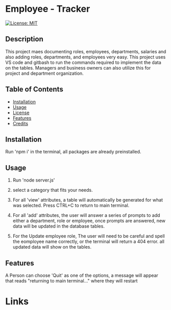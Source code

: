 # Employee - Tracker
   
 [![License: MIT](https://img.shields.io/badge/License-MIT-yellow.svg)](https://opensource.org/licenses/MIT)

  ## Description

  This project maes documenting roles, employees, departments, salaries and also adding roles, departments, and employees very easy. This project uses VS code and gitbash to run the commands required to implement the data on the tables. Managers and business owners can also utilize this for project and department organization. 

  ## Table of Contents

  - [Installation](#installation)
  - [Usage](#usage)
  - [License](#license)
  - [Features](#features)
  - [Credits](#credits)

  ## Installation

  Run 'npm i' in the terminal, all packages are already preinstalled. 

  ## Usage

  1. Run 'node server.js' 

  2. select a category that fits your needs. 

  3. For all 'view' attributes, a table will automatically be generated for what was selected. Press CTRL+C to return to main terminal. 
  
  4. For all 'add' attributes, the user will answer a series of prompts to add either a department, role or employee, once prompts are answered, new data will be updated in the database tables. 
  
  5. For the Update employee role, The user will need to be careful and spell the eomployee name correctly, or the terminal will return a 404 error. all updated data will show on the tables. 

  ## Features

  A Person can choose 'Quit' as one of the options, a message will appear that reads "returning to main terminal..." where they will restart

  # Links 

  
